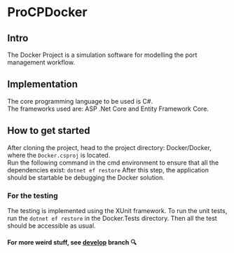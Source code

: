 # ProCPDocker
## Intro  
The Docker Project is a simulation software for modelling the port management workflow. 
## Implementation  
The core programming language to be used is C#.  
The frameworks used are: ASP .Net Core and Entity Framework Core.   
## How to get started
After cloning the project, head to the project directory: Docker/Docker, where the `Docker.csproj` is located.  
Run the following command in the cmd environment to ensure that all the dependencies exist: `dotnet ef restore`
After this step, the application should be startable be debugging the Docker solution.   
### For the testing
The testing is implemented using the XUnit framework. To run the unit tests, run the `dotnet ef restore` in the Docker.Tests directory.
Then all the test should be accessible as usual.  
#### For more weird stuff, see [develop](https://github.com/dee-me-tree-or-love/ProCPDocker/tree/develop) branch :mag:
